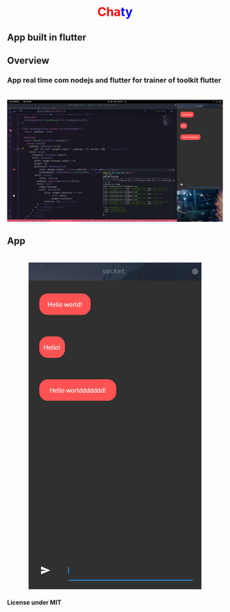 <div align="center">
  <h1 style="color: red">Cha<span style="color: blue">ty</span></h1>
</div>

## App built in flutter

## Overview

### App real time com nodejs and flutter for trainer of toolkit flutter

<div align="center">

<img style="margin-top: 20px" src="assets/images/chat_app.png" />

</div>

## App

<div align="center">

<img style="margin-top: 20px" src="assets/images/chat.png" />

</div>

#### License under MIT
